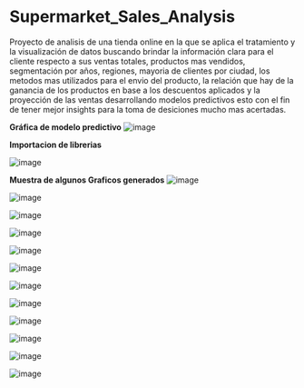 # Supermarket_Sales_Analysis
Proyecto de analisis de una tienda online en la que se aplica el tratamiento y la visualización de datos buscando brindar la información clara para el cliente respecto a sus ventas totales, productos mas vendidos, segmentación por años, regiones, mayoria de clientes por ciudad, los metodos mas utilizados para el envio del producto, la relación que hay de la ganancia de los productos en base a los descuentos aplicados y la proyección de las ventas desarrollando modelos predictivos esto con el fin de tener mejor insights para la toma de desiciones mucho mas acertadas.

**Gráfica de modelo predictivo**
![image](https://github.com/NandoGi/Supermarket_Sales_Analysis/assets/112331034/66b8ca6f-6e72-41ac-8fff-aec74f145f26)

**Importacion de librerias**

![image](https://github.com/NandoGi/Supermarket_Sales_Analysis/assets/112331034/bcecb54f-ec73-4cb2-88f5-d48781fbae79)

**Muestra de algunos Graficos generados**
![image](https://github.com/NandoGi/Supermarket_Sales_Analysis/assets/112331034/a56174f0-d58e-4868-b898-5937e6650a99)

![image](https://github.com/NandoGi/Supermarket_Sales_Analysis/assets/112331034/0a8bf7fe-9a21-43a0-96e2-b7af56e0c60b)

![image](https://github.com/NandoGi/Supermarket_Sales_Analysis/assets/112331034/896d7eec-d6b9-45a5-bb0a-af5568a93a6c)

![image](https://github.com/NandoGi/Supermarket_Sales_Analysis/assets/112331034/e47bfcdb-6138-4942-9e88-e47e998ebdd8)

![image](https://github.com/NandoGi/Supermarket_Sales_Analysis/assets/112331034/68a6220f-c0c6-4312-9a42-109e20b5ca2a)

![image](https://github.com/NandoGi/Supermarket_Sales_Analysis/assets/112331034/76647301-4334-4161-a02c-223becbaa8d7)

![image](https://github.com/NandoGi/Supermarket_Sales_Analysis/assets/112331034/baddcdff-4eff-4344-bce7-bd2bd19cc541)

![image](https://github.com/NandoGi/Supermarket_Sales_Analysis/assets/112331034/6a80c118-49e5-4f00-b2c9-f3cfb3c9479e)

![image](https://github.com/NandoGi/Supermarket_Sales_Analysis/assets/112331034/f2ceb9b9-1267-4733-ac00-5681d2b1f6f7)

![image](https://github.com/NandoGi/Supermarket_Sales_Analysis/assets/112331034/9846f062-2236-460d-b531-10ecb38ed828)

![image](https://github.com/NandoGi/Supermarket_Sales_Analysis/assets/112331034/5aa897eb-00b5-43a4-90ee-e178e84f86ff)

![image](https://github.com/NandoGi/Supermarket_Sales_Analysis/assets/112331034/67586e9b-1ba7-4a67-a117-bf4f5a0973ef)

